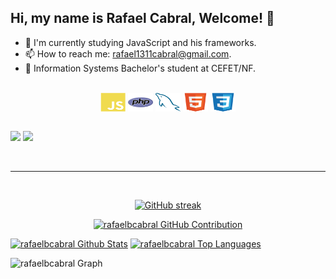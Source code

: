 ## Hi, my name is Rafael Cabral, Welcome! 🎈

- 📕 I'm currently studying JavaScript and his frameworks.
- 📫 How to reach me: rafael1311cabral@gmail.com.
- 📍 Information Systems Bachelor's student at CEFET/NF.

<div style="display: inline_block; text-align: center;"><br>
  <img align="center" alt="js" height="30" width="40" src="https://raw.githubusercontent.com/devicons/devicon/master/icons/javascript/javascript-plain.svg">
    <img align="center" alt="php" height="30" width="40" src="https://raw.githubusercontent.com/devicons/devicon/master/icons/php/php-original.svg">
  <img align="center" alt="mysql" height="30" width="40" src="https://raw.githubusercontent.com/devicons/devicon/master/icons/mysql/mysql-original.svg">
  <img align="center" alt="html" height="30" width="40" src="https://raw.githubusercontent.com/devicons/devicon/master/icons/html5/html5-original.svg">
  <img align="center" alt="css" height="30" width="40" src="https://raw.githubusercontent.com/devicons/devicon/master/icons/css3/css3-original.svg">

<br>
<br>
</div>

  <a href = "https://wa.me/5522988103858"><img src="https://img.shields.io/badge/-whatsapp-%23333?style=for-the-badge&logo=whatsapp&logoColor=green" target="_blank"></a>
  <a href="https://www.linkedin.com/in/rafael-b-cabral/" target="_blank"><img src="https://img.shields.io/badge/-LinkedIn-%230077B5?style=for-the-badge&logo=linkedin&logoColor=grey" target="_blank"></a> 

<br/>
<hr/>
<br/>

<p align="center">
  <a href="https://github.com/rafaelbcabral">
    <img src="https://github-readme-streak-stats.herokuapp.com/?user=rafaelbcabral&theme=radical&border=7F3FBF&background=0D1117" alt="GitHub streak"/>
  </a>
</p>

<p align="center">
  <a href="https://github.com/rafaelbcabral">
    <img src="https://github-profile-summary-cards.vercel.app/api/cards/profile-details?username=rafaelbcabral&theme=radical" alt="rafaelbcabral GitHub Contribution"/>
  </a>
</p>

<a> 
    <a href="https://github.com/rafaelbcabral"><img alt="rafaelbcabral Github Stats" src="https://denvercoder1-github-readme-stats.vercel.app/api?username=rafaelbcabral&show_icons=true&count_private=true&theme=react&border_color=7F3FBF&bg_color=0D1117&title_color=F85D7F&icon_color=F8D866" height="192px" width="49.5%"/></a>
  <a href="https://github.com/rafaelbcabral"><img alt="rafaelbcabral Top Languages" src="https://denvercoder1-github-readme-stats.vercel.app/api/top-langs/?username=rafaelbcabral&langs_count=8&layout=compact&theme=react&border_color=7F3FBF&bg_color=0D1117&title_color=F85D7F&icon_color=F8D866" height="192px" width="49.5%"/></a>
  <br/>
</a>


![rafaelbcabral Graph](https://github-readme-activity-graph.vercel.app/graph?username=rafaelbcabral&custom_title=rafaelbcabral%20GitHub%20Activity%20Graph&bg_color=0D1117&color=f85d7f&line=f85d7f&point=f85d7f&area_color=FFFFFF&title_color=FFFFFF&area=true)


